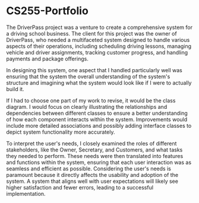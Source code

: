 # CS255-Portfolio

The DriverPass project was a venture to create a comprehensive system for a driving school business. The client for this project was the owner of DriverPass, who needed a multifaceted system designed to handle various aspects of their operations, including scheduling driving lessons, managing vehicle and driver assignments, tracking customer progress, and handling payments and package offerings.

In designing this system, one aspect that I handled particularly well was ensuring that the system the overall understanding of the system's structure and imagining what the system would look like if I were to actually build it.

If I had to choose one part of my work to revise, it would be the class diagram. I would focus on clearly illustrating the relationships and dependencies between different classes to ensure a better understanding of how each component interacts within the system. Improvements would include more detailed associations and possibly adding interface classes to depict system functionality more accurately.

To interpret the user's needs, I closely examined the roles of different stakeholders, like the Owner, Secretary, and Customers, and what tasks they needed to perform. These needs were then translated into features and functions within the system, ensuring that each user interaction was as seamless and efficient as possible. Considering the user's needs is paramount because it directly affects the usability and adoption of the system. A system that aligns well with user expectations will likely see higher satisfaction and fewer errors, leading to a successful implementation.
